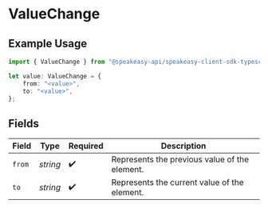 # ValueChange

## Example Usage

```typescript
import { ValueChange } from "@speakeasy-api/speakeasy-client-sdk-typescript/sdk/models/shared";

let value: ValueChange = {
    from: "<value>",
    to: "<value>",
};
```

## Fields

| Field                                         | Type                                          | Required                                      | Description                                   |
| --------------------------------------------- | --------------------------------------------- | --------------------------------------------- | --------------------------------------------- |
| `from`                                        | *string*                                      | :heavy_check_mark:                            | Represents the previous value of the element. |
| `to`                                          | *string*                                      | :heavy_check_mark:                            | Represents the current value of the element.  |